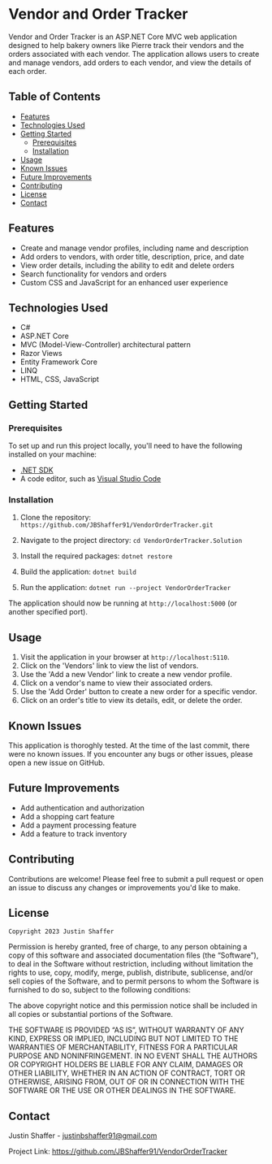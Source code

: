 # Vendor and Order Tracker

Vendor and Order Tracker is an ASP.NET Core MVC web application designed to help bakery owners like Pierre track their vendors and the orders associated with each vendor. The application allows users to create and manage vendors, add orders to each vendor, and view the details of each order.

## Table of Contents

- [Features](#features)
- [Technologies Used](#technologies-used)
- [Getting Started](#getting-started)
  - [Prerequisites](#prerequisites)
  - [Installation](#installation)
- [Usage](#usage)
- [Known Issues](#known-issues)
- [Future Improvements](#future-improvements)
- [Contributing](#contributing)
- [License](#license)
- [Contact](#contact)

## Features

- Create and manage vendor profiles, including name and description
- Add orders to vendors, with order title, description, price, and date
- View order details, including the ability to edit and delete orders
- Search functionality for vendors and orders
- Custom CSS and JavaScript for an enhanced user experience

## Technologies Used

- C#
- ASP.NET Core
- MVC (Model-View-Controller) architectural pattern
- Razor Views
- Entity Framework Core
- LINQ
- HTML, CSS, JavaScript

## Getting Started

### Prerequisites

To set up and run this project locally, you'll need to have the following installed on your machine:

- [.NET SDK](https://dotnet.microsoft.com/download)
- A code editor, such as [Visual Studio Code](https://code.visualstudio.com/)

### Installation

1. Clone the repository:
`https://github.com/JBShaffer91/VendorOrderTracker.git`

2. Navigate to the project directory:
`cd VendorOrderTracker.Solution`

3. Install the required packages:
`dotnet restore`

4. Build the application:
`dotnet build`

5. Run the application:
`dotnet run --project VendorOrderTracker`


The application should now be running at `http://localhost:5000` (or another specified port).

## Usage

1. Visit the application in your browser at `http://localhost:5110`.
2. Click on the 'Vendors' link to view the list of vendors.
3. Use the 'Add a new Vendor' link to create a new vendor profile.
4. Click on a vendor's name to view their associated orders.
5. Use the 'Add Order' button to create a new order for a specific vendor.
6. Click on an order's title to view its details, edit, or delete the order.

## Known Issues

This application is thoroghly tested. At the time of the last commit, there were no known issues. If you encounter any bugs or other issues, please open a new issue on GitHub.

## Future Improvements

- Add authentication and authorization
- Add a shopping cart feature
- Add a payment processing feature
- Add a feature to track inventory

## Contributing

Contributions are welcome! Please feel free to submit a pull request or open an issue to discuss any changes or improvements you'd like to make.

## License

`Copyright 2023 Justin Shaffer`

Permission is hereby granted, free of charge, to any person obtaining a copy of this software and associated documentation files (the “Software”), to deal in the Software without restriction, including without limitation the rights to use, copy, modify, merge, publish, distribute, sublicense, and/or sell copies of the Software, and to permit persons to whom the Software is furnished to do so, subject to the following conditions:

The above copyright notice and this permission notice shall be included in all copies or substantial portions of the Software.

THE SOFTWARE IS PROVIDED “AS IS”, WITHOUT WARRANTY OF ANY KIND, EXPRESS OR IMPLIED, INCLUDING BUT NOT LIMITED TO THE WARRANTIES OF MERCHANTABILITY, FITNESS FOR A PARTICULAR PURPOSE AND NONINFRINGEMENT. IN NO EVENT SHALL THE AUTHORS OR COPYRIGHT HOLDERS BE LIABLE FOR ANY CLAIM, DAMAGES OR OTHER LIABILITY, WHETHER IN AN ACTION OF CONTRACT, TORT OR OTHERWISE, ARISING FROM, OUT OF OR IN CONNECTION WITH THE SOFTWARE OR THE USE OR OTHER DEALINGS IN THE SOFTWARE.

## Contact

Justin Shaffer - justinbshaffer91@gmail.com

Project Link: https://github.com/JBShaffer91/VendorOrderTracker
